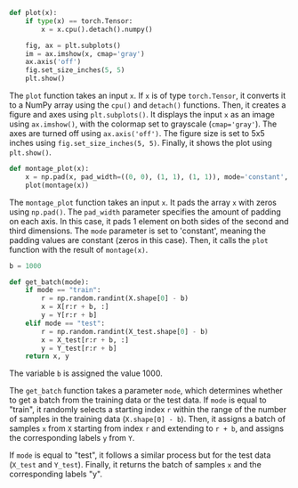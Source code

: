```python
def plot(x):
    if type(x) == torch.Tensor:
        x = x.cpu().detach().numpy()

    fig, ax = plt.subplots()
    im = ax.imshow(x, cmap='gray')
    ax.axis('off')
    fig.set_size_inches(5, 5)
    plt.show()
```

The `plot` function takes an input `x`. If `x` is of type `torch.Tensor`, it converts it to a NumPy array using the `cpu()` and `detach()` functions. Then, it creates a figure and axes using `plt.subplots()`. It displays the input `x` as an image using `ax.imshow()`, with the colormap set to grayscale (`cmap='gray'`). The axes are turned off using `ax.axis('off')`. The figure size is set to 5x5 inches using `fig.set_size_inches(5, 5)`. Finally, it shows the plot using `plt.show()`.

```python
def montage_plot(x):
    x = np.pad(x, pad_width=((0, 0), (1, 1), (1, 1)), mode='constant', constant_values=0)
    plot(montage(x))
```

The `montage_plot` function takes an input `x`. It pads the array `x` with zeros using `np.pad()`. The `pad_width` parameter specifies the amount of padding on each axis. In this case, it pads 1 element on both sides of the second and third dimensions. The `mode` parameter is set to 'constant', meaning the padding values are constant (zeros in this case). Then, it calls the `plot` function with the result of `montage(x)`.

```python
b = 1000

def get_batch(mode):
    if mode == "train":
        r = np.random.randint(X.shape[0] - b)
        x = X[r:r + b, :]
        y = Y[r:r + b]
    elif mode == "test":
        r = np.random.randint(X_test.shape[0] - b)
        x = X_test[r:r + b, :]
        y = Y_test[r:r + b]
    return x, y
```

The variable `b` is assigned the value 1000.

The `get_batch` function takes a parameter `mode`, which determines whether to get a batch from the training data or the test data. If `mode` is equal to "train", it randomly selects a starting index `r` within the range of the number of samples in the training data (`X.shape[0] - b`). Then, it assigns a batch of samples `x` from `X` starting from index `r` and extending to `r + b`, and assigns the corresponding labels `y` from `Y`.

If `mode` is equal to "test", it follows a similar process but for the test data (`X_test` and `Y_test`). Finally, it returns the batch of samples `x` and the corresponding labels "y".
